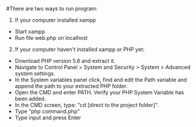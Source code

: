 #There are two ways to run program:
1. If your computer installed xampp
- Start xampp
- Run file web.php on localhost
2. If your computer haven't installed xampp or PHP yet:
- Download PHP version 5.6 and extract it.
- Navigate to Control Panel > System and Security > System > Advanced system settings. 
- In the System variables panel click, find and edit the Path variable and append the path to your extracted PHP folder.
- Open the CMD and enter PATH. Verify your PHP System Variable has been added.
- In the CMD screen, type: "cd [direct to the project folder]".
- Type "php command.php"
- Type input and press Enter
